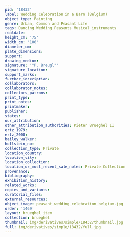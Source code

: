 ```yaml
---
pid: '18432'
label: Wedding Celebration in a Barn (Belgium)
object_type: Painting
genre: Urban, Common and Peasant Life
tags: Dancing Wedding Peasants Musical_instruments
realdate: 
height_cm: '75'
width_cm: '106'
diameter_cm: 
plate_dimensions: 
support: 
drawing_medium: 
signature: '"P. Breugl"'
signature_location: 
support_marks: 
further_inscription: 
collaborators: 
collaborator_notes: 
collectors_patrons: 
print_type: 
print_notes: 
printmaker: 
publisher: 
states: 
our_attribution: 
other_attribution_authorities: Pieter Brueghel II
ertz_1979: 
ertz_2008: 
bailey_walker: 
hollstein_no: 
collection_type: Private
location_country: 
location_city: 
location_collection: 
location_or_most_recent_sale_notes: Private Collection
provenance: 
bibliography: 
exhibition_history: 
related_works: 
copies_and_variants: 
curatorial_files: 
external_resources: 
object_image: peasant_wedding_celebration_belgium.jpg
order: '1469'
layout: brueghel_item
collection: brueghel
thumbnail: img/derivatives/simple/18432/thumbnail.jpg
full: img/derivatives/simple/18432/full.jpg
---
```

